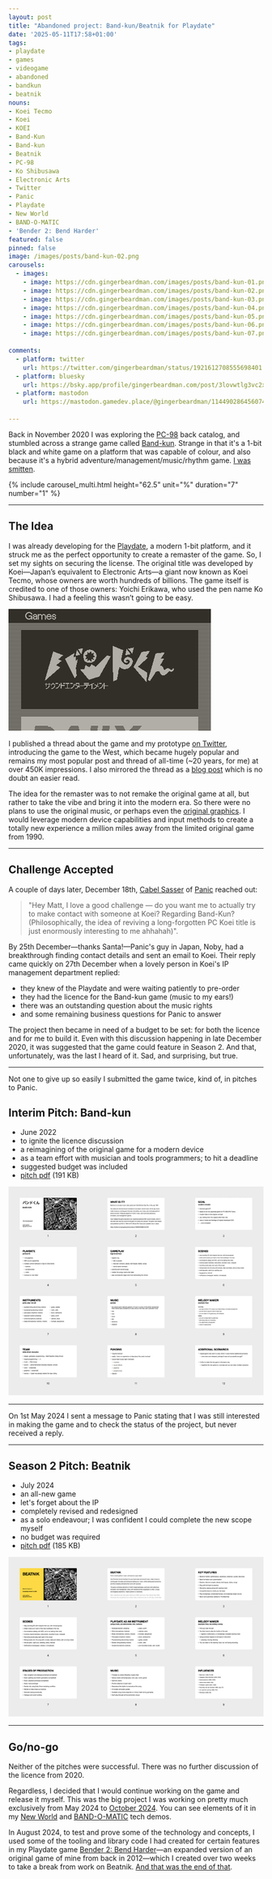 ```yaml
---
layout: post
title: "Abandoned project: Band-kun/Beatnik for Playdate"
date: '2025-05-11T17:58+01:00'
tags:
- playdate
- games
- videogame
- abandoned
- bandkun
- beatnik
nouns:
- Koei Tecmo
- Koei
- KOEI
- Band-Kun
- Band-kun
- Beatnik
- PC-98
- Ko Shibusawa
- Electronic Arts
- Twitter
- Panic
- Playdate
- New World
- BAND-O-MATIC
- 'Bender 2: Bend Harder'
featured: false
pinned: false
image: /images/posts/band-kun-02.png
carousels:
  - images:
    - image: https://cdn.gingerbeardman.com/images/posts/band-kun-01.png
    - image: https://cdn.gingerbeardman.com/images/posts/band-kun-02.png
    - image: https://cdn.gingerbeardman.com/images/posts/band-kun-03.png
    - image: https://cdn.gingerbeardman.com/images/posts/band-kun-04.png
    - image: https://cdn.gingerbeardman.com/images/posts/band-kun-05.png
    - image: https://cdn.gingerbeardman.com/images/posts/band-kun-06.png
    - image: https://cdn.gingerbeardman.com/images/posts/band-kun-07.png

comments:
  - platform: twitter
    url: https://twitter.com/gingerbeardman/status/1921612708555698401
  - platform: bluesky
    url: https://bsky.app/profile/gingerbeardman.com/post/3lovwtlg3vc2x
  - platform: mastodon
    url: https://mastodon.gamedev.place/@gingerbeardman/114490286456074030

---
```


Back in November 2020 I was exploring the [PC-98](https://en.wikipedia.org/wiki/PC-98) back catalog, and stumbled across a strange game called [Band-kun](https://www.mobygames.com/game/155798/band-kun/). Strange in that it's a 1-bit black and white game on a platform that was capable of colour, and also because it's a hybrid adventure/management/music/rhythm game. [I was smitten](/2020/12/16/band-kun-musician-simulator-1990-koei/).

{% include carousel_multi.html height="62.5" unit="%" duration="7" number="1" %}

----

## The Idea

I was already developing for the [Playdate](https://play.date/), a modern 1-bit platform, and it struck me as the perfect opportunity to create a remaster of the game. So, I set my sights on securing the license. The original title was developed by Koei—Japan’s equivalent to Electronic Arts—a giant now known as Koei Tecmo, whose owners are worth hundreds of billions. The game itself is credited to one of those owners: Yoichi Erikawa, who used the pen name Ko Shibusawa. I had a feeling this wasn’t going to be easy.

![IMG](/images/posts/band-kun-playdate.gif#playdate)

I published a thread about the game and my prototype [on Twitter](https://twitter.com/gingerbeardman/status/1339232766861451278), introducing the game to the West, which became hugely popular and remains my most popular post and thread of all-time (~20 years, for me) at over 450K impressions. I also mirrored the thread as a [blog post](/2020/12/16/band-kun-musician-simulator-1990-koei/) which is no doubt an easier read.

The idea for the remaster was to not remake the original game at all, but rather to take the vibe and bring it into the modern era. So there were no plans to use the original music, or perhaps even the [original graphics](/2021/01/03/extracting-images-from-band-kun/). I would leverage modern device capabilities and input methods to create a totally new experience a million miles away from the limited original game from 1990.

----

## Challenge Accepted

A couple of days later, December 18th, [Cabel Sasser](https://cabel.com) of [Panic](https://panic.com) reached out:

> "Hey Matt, I love a good challenge — do you want me to actually try to make contact with someone at Koei? Regarding Band-Kun? (Philosophically, the idea of reviving a long-forgotten PC Koei title is just enormously interesting to me ahhahah)".

By 25th December—thanks Santa!—Panic's guy in Japan, Noby, had a breakthrough finding contact details and sent an email to Koei. Their reply came quickly on 27th December when a lovely person in Koei's IP management department replied:

- they knew of the Playdate and were waiting patiently to pre-order
- they had the licence for the Band-kun game (music to my ears!)
- there was an outstanding question about the music rights
- and some remaining business questions for Panic to answer

The project then became in need of a budget to be set: for both the licence and for me to build it. Even with this discussion happening in late December 2020, it was suggested that the game could feature in Season 2. And that, unfortunately, was the last I heard of it. Sad, and surprising, but true.

----

Not one to give up so easily I submitted the game twice, kind of, in pitches to Panic. 

## Interim Pitch: Band-kun

- June 2022
- to ignite the licence discussion
- a reimagining of the original game for a modern device
- as a team effort with musician and tools programmers; to hit a deadline
- suggested budget was included
- [pitch pdf](https://cdn.gingerbeardman.com/files/playdate-pitch-2022-band-kun.pdf) (191 KB)

[![IMG](/images/posts/abandoned-playdate-band-kun.png)](https://cdn.gingerbeardman.com/files/playdate-pitch-2022-band-kun.pdf)

----

On 1st May 2024 I sent a message to Panic stating that I was still interested in making the game and to check the status of the project, but never received a reply.

----

## Season 2 Pitch: Beatnik

- July 2024
- an all-new game
- let's forget about the IP
- completely revised and redesigned
- as a solo endeavour; I was confident I could complete the new scope myself
- no budget was required
- [pitch pdf](https://cdn.gingerbeardman.com/files/playdate-pitch-2024-beatnik.pdf) (185 KB)

[![IMG](/images/posts/abandoned-playdate-beatnik.png)](https://cdn.gingerbeardman.com/files/playdate-pitch-2024-beatnik.pdf)

----

## Go/no-go

Neither of the pitches were successful. There was no further discussion of the licence from 2020.

Regardless, I decided that I would continue working on the game and release it myself. This was the big project I was working on pretty much exclusively from May 2024 to [October 2024](/2025/04/15/when-playdate-stopped-being-fun/). You can see elements of it in my [New World](/2025/03/11/old-codes-new-releases-for-playdate/) and [BAND-O-MATIC](https://gingerbeardman.itch.io/new-world) tech demos.

In August 2024, to test and prove some of the technology and concepts, I used some of the tooling and library code I had created for certain features in my Playdate game [Bender 2: Bend Harder](/2024/10/08/bender-2-bend-harder-for-playdate/)—an expanded version of an original game of mine from back in 2012—which I created over two weeks to take a break from work on Beatnik. [And that was the end of that](/2025/04/15/when-playdate-stopped-being-fun/).
